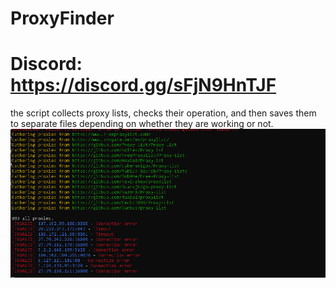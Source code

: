 # ProxyFinder
# Discord: https://discord.gg/sFjN9HnTJF
the script collects proxy lists, checks their operation, and then saves them to separate files depending on whether they are working or not.
![](photo.png)
